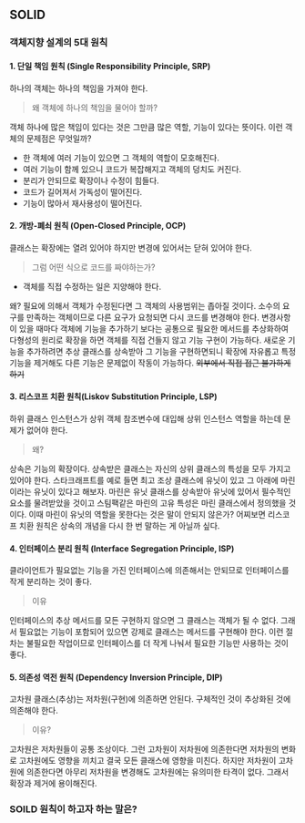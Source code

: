 
## SOLID 
### 객체지향 설계의 5대 원칙
#### 1. 단일 책임 원칙 (Single Responsibility Principle, SRP)
하나의 객체는 하나의 책임을 가져야 한다.

> 왜 객체에 하나의 책임을 물어야 할까?

객체 하나에 많은 책임이 있다는 것은 그만큼 많은 역할, 기능이 있다는 뜻이다. 이런 객체의 문제점은 무엇일까?
- 한 객체에 여러 기능이 있으면 그 객체의 역할이 모호해진다. 
- 여러 기능이 함께 있으니 코드가 복잡해지고 객체의 덩치도 커진다. 
- 분리가 안되므로 확장이나 수정이 힘들다.
- 코드가 길어져서 가독성이 떨어진다.
- 기능이 많아서 재사용성이 떨어진다. 

#### 2. 개방-폐쇠 원칙 (Open-Closed Principle, OCP)
클래스는 확장에는 열려 있어야 하지만 변경에 있어서는 닫혀 있어야 한다.
> 그럼 어떤 식으로 코드를 짜야하는가?

- 객체를 직접 수정하는 일은 지양해야 한다.

왜? 필요에 의해서 객체가 수정된다면 그 객체의 사용범위는 좁아질 것이다. 소수의 요구를 만족하는 객체이므로 다른 요구가 요청되면 다시 코드를 변경해야 한다. 변경사항이 있을 때마다 객체에 기능을 추가하기 보다는 공통으로 필요한 메서드를 추상화하여 다형성의 원리로 확장을 하면 객체를 직접 건들지 않고 기능 구현이 가능하다. 새로운 기능을 추가하려면 추상 클래스를 상속받아 그 기능을 구현하면되니 확장에 자유롭고 특정 기능을 제거해도 다른 기능은 문제없이 작동이 가능하다.
~~외부에서 직접 접근 불가하게 하기~~

#### 3. 리스코프 치환 원칙(Liskov Substitution Principle, LSP)
하위 클래스 인스턴스가 상위 객체 참조변수에 대입해 상위 인스턴스 역할을 하는데 문제가 없어야 한다.
> 왜?

상속은 기능의 확장이다. 상속받은 클래스는 자신의 상위 클래스의 특성을 모두 가지고 있어야 한다. 스타크래프트를 예로 들면 최고 조상 클래스에 유닛이 있고 그 아래에 마린이라는 유닛이 있다고 해보자. 마린은 유닛 클래스를 상속받아 유닛에 있어서 필수적인 요소를 물려받았을 것이고 스팀팩같은 마린의 고유 특성은 마린 클래스에서 정의했을 것이다. 이때 마린이 유닛의 역할을 못한다는 것은 말이 안되지 않은가? 어찌보면 리스코프 치환 원칙은 상속의 개념을 다시 한 번 말하는 게 아닐까 싶다. 

#### 4. 인터페이스 분리 원칙 (Interface Segregation Principle, ISP)
클라이언트가 필요없는 기능을 가진 인터페이스에 의존해서는 안되므로 인터페이스를 작게 분리하는 것이 좋다. 
> 이유

인터페이스의 추상 메서드를 모든 구현하지 않으면 그 클래스는 객체가 될 수 없다. 그래서 필요없는 기능이 포함되어 있으면 강제로 클래스는 메서드를 구현해야 한다. 이런 절차는 불필요한 작업이므로 인터페이스를 더 작게 나눠서 필요한 기능만 사용하는 것이 좋다.

#### 5. 의존성 역전 원칙 (Dependency Inversion Principle, DIP)
고차원 클래스(추상)는 저차원(구현)에 의존하면 안된다. 구체적인 것이 추상화된 것에 의존해야 한다.
> 이유?

고차원은 저차원들이 공통 조상이다. 그런 고차원이 저차원에 의존한다면 저차원의 변화로 고차원에도 영향을 끼치고 결국 모든 클래스에 영향을 미친다. 하지만 저차원이 고차원에 의존한다면 아무리 저차원을 변경해도 고차원에는 유의미한 타격이 없다. 그래서 확장과 제거에 용이해진다.


### SOILD 원칙이 하고자 하는 말은?